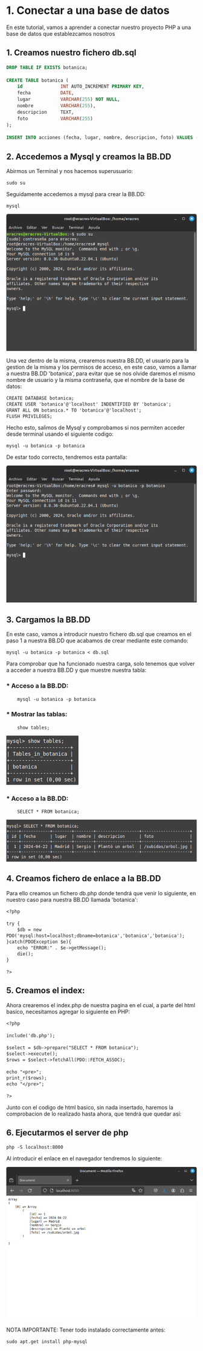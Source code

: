 # 1. Conectar a una base de datos

En este tutorial, vamos a aprender a conectar nuestro proyecto PHP a una base de datos que establezcamos nosotros

## 1. Creamos nuestro fichero db.sql

```sql
DROP TABLE IF EXISTS botanica;

CREATE TABLE botanica (
    id              INT AUTO_INCREMENT PRIMARY KEY,
    fecha           DATE,
    lugar           VARCHAR(255) NOT NULL,
    nombre          VARCHAR(255),
    descripcion     TEXT,
    foto            VARCHAR(255)
);

INSERT INTO acciones (fecha, lugar, nombre, descripcion, foto) VALUES ('2024-04-22','Madrid','Pedro','Planto una flor', '/subidas/flores.jpg');

```

## 2. Accedemos a Mysql y creamos la BB.DD

Abirmos un Terminal y nos hacemos superusuario:

```
sudo su
```

Seguidamente accedemos a mysql para crear la BB.DD:

```
mysql
```

![Base de datos](../../Imagenes/BD1.png)

Una vez dentro de la misma, crearemos nuestra BB.DD, el usuario para la gestion de la misma y los permisos de acceso,
en este caso, vamos a llamar a nuestra BB.DD 'botanica', para evitar que se nos olvide daremos el mismo nombre de usuario
y la misma contraseña, que el nombre de la base de datos:

```
CREATE DATABASE botanica;
CREATE USER 'botanica'@'localhost' INDENTIFIED BY 'botanica';
GRANT ALL ON botanica.* TO 'botanica'@'localhost';
FLUSH PRIVILEGES;
```

Hecho esto, salimos de Mysql y comprobamos si nos permiten acceder desde terminal usando el siguiente codigo:

```
mysql -u botanica -p botanica
```

De estar todo correcto, tendremos esta pantalla:

![Base de datos](../../Imagenes/BD2.png)

## 3. Cargamos la BB.DD

En este caso, vamos a introducir nuestro fichero db.sql que creamos en el paso 1 a nuestra BB.DD que acabamos de crear
mediante este comando:

```
mysql -u botanica -p botanica < db.sql
```

Para comprobar que ha funcionado nuestra carga, solo tenemos que volver a acceder a nuestra BB.DD y que muestre nuestra tabla:

### * Acceso a la BB.DD:
```
    mysql -u botanica -p botanica 
```
### * Mostrar las tablas:
```
    show tables;
```
![Base de datos](../../Imagenes/BD3.png)
 
### * Acceso a la BB.DD:
```
    SELECT * FROM botanica;
```
![Base de datos](../../Imagenes/BD4.png)

## 4. Creamos fichero de enlace a la BB.DD

Para ello creamos un fichero db.php donde tendrá que venir lo siguiente, en nuestro caso para nuestra BB.DD llamada 'botanica':

```
<?php

try {
    $db = new PDO('mysql:host=localhost;dbname=botanica','botanica','botanica');
}catch(PDOException $e){
    echo "ERROR:" . $e->getMessage();
    die();
}

?>
```

## 5. Creamos el index:

Ahora crearemos el index.php de nuestra pagina en el cual, a parte del html basico, necesitamos agregar lo siguiente en PHP:

```
<?php

include('db.php');

$select = $db->prepare("SELECT * FROM botanica");
$select->execute();
$rows = $select->fetchAll(PDO::FETCH_ASSOC);

echo "<pre>";
print_r($rows);
echo "</pre>";

?>
```

Junto con el codigo de html basico, sin nada insertado, haremos la comprobacion de lo realizado hasta ahora, que tendrá que quedar así:

## 6. Ejecutarmos el server de php

```
php -S localhost:8000
```

Al introducir el enlace en el navegador tendremos lo siguiente:

![Base de datos](../../Imagenes/BD5.png)

NOTA IMPORTANTE: Tener todo instalado correctamente antes:

```
sudo apt.get install php-mysql
```

